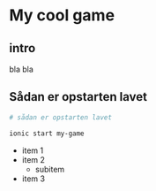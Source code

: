 # My cool game
## intro
bla bla
## Sådan er opstarten lavet
```bash
# sådan er opstarten lavet

ionic start my-game
```

* item 1
* item 2
    * subitem
* item 3
